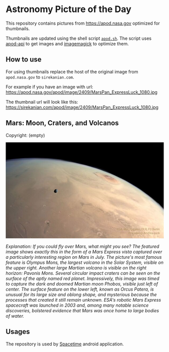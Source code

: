# Astronomy Picture of the Day

This repository contains pictures from https://apod.nasa.gov optimized for thumbnails.

Thumbnails are updated using the shell script [`apod.sh`](apod.sh). The script
uses [apod-api](https://github.com/nasa/apod-api) to get images and [imagemagick](https://imagemagick.org) to
optimize them.

## How to use

For using thumbnails replace the host of the original image from `apod.nasa.gov` to `sirekanian.com`.

For example if you have an image with url:<br>
https://apod.nasa.gov/apod/image/2409/MarsPan_ExpressLuck_1080.jpg

The thumbnail url will look like this:<br>
https://sirekanian.com/apod/image/2409/MarsPan_ExpressLuck_1080.jpg

## Mars: Moon, Craters, and Volcanos

Copyright: (empty)

[![the picture of the day][1]][2]

_Explanation: If you could fly over Mars, what might you see? The featured image shows exactly this in the form of a Mars Express vista captured over a particularly interesting region on Mars in July. The picture's most famous feature is Olympus Mons, the largest volcano in the Solar System, visible on the upper right.  Another large Martian volcano is visible on the right horizon: Pavonis Mons. Several circular impact craters can be seen on the surface of the aptly named red planet. Impressively, this image was timed to capture the dark and doomed Martian moon Phobos, visible just left of center.  The surface feature on the lower left, known as Orcus Patera, is unusual for its large size and oblong shape, and mysterious because the processes that created it still remain unknown.  ESA's robotic Mars Express spacecraft was launched in 2003 and, among many notable science discoveries, bolstered evidence that Mars was once home to large bodies of water._

## Usages

The repository is used by [Spacetime][3] android application.

[1]: image/2409/MarsPan_ExpressLuck_1080.jpg

[2]: https://apod.nasa.gov/apod/image/2409/MarsPan_ExpressLuck_1080.jpg

[3]: https://github.com/sirekanian/spacetime
